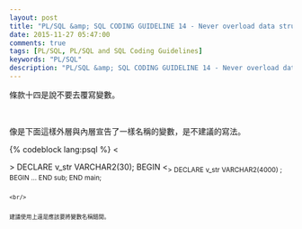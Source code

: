 ```yaml
---
layout: post
title: "PL/SQL &amp; SQL CODING GUIDELINE 14 - Never overload data structure usages"
date: 2015-11-27 05:47:00
comments: true
tags: [PL/SQL, PL/SQL and SQL Coding Guidelines]
keywords: "PL/SQL"
description: "PL/SQL &amp; SQL CODING GUIDELINE 14 - Never overload data structure usages"
---
```


條款十四是說不要去覆寫變數。

<!-- More -->

<br/>


像是下面這樣外層與內層宣告了一樣名稱的變數，是不建議的寫法。 

{% codeblock lang:psql %}
<<main>> 
DECLARE 
	 v_str VARCHAR2(30); 
BEGIN 
	<<sub>> 
	DECLARE 
		 v_str VARCHAR2(4000) ; 
	BEGIN 
		…
	END sub; 
END main;
```

<br/>


建議使用上還是應該要將變數名稱錯開。  
